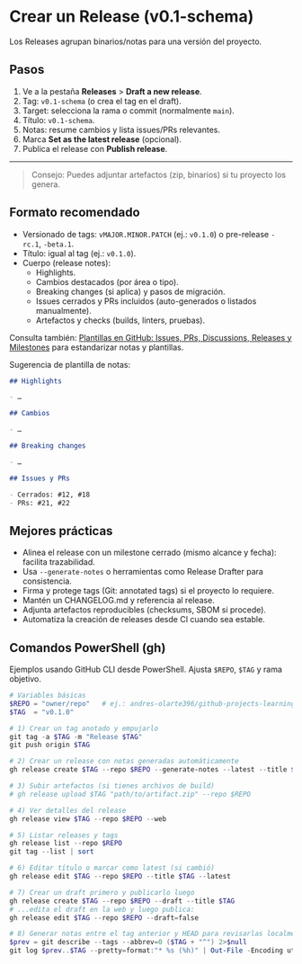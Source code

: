 # Crear un Release (v0.1-schema)

Los Releases agrupan binarios/notas para una versión del proyecto.

## Pasos

1. Ve a la pestaña **Releases** > **Draft a new release**.
2. Tag: `v0.1-schema` (o crea el tag en el draft).
3. Target: selecciona la rama o commit (normalmente `main`).
4. Título: `v0.1-schema`.
5. Notas: resume cambios y lista issues/PRs relevantes.
6. Marca **Set as the latest release** (opcional).
7. Publica el release con **Publish release**.

---

> Consejo: Puedes adjuntar artefactos (zip, binarios) si tu proyecto los genera.

## Formato recomendado

- Versionado de tags: `vMAJOR.MINOR.PATCH` (ej.: `v0.1.0`) o pre-release `-rc.1`, `-beta.1`.
- Título: igual al tag (ej.: `v0.1.0`).
- Cuerpo (release notes):
	- Highlights.
	- Cambios destacados (por área o tipo).
	- Breaking changes (si aplica) y pasos de migración.
	- Issues cerrados y PRs incluidos (auto-generados o listados manualmente).
	- Artefactos y checks (builds, linters, pruebas).

Consulta también: [Plantillas en GitHub: Issues, PRs, Discussions, Releases y Milestones](./00-plantillas-objetos-github.md) para estandarizar notas y plantillas.

Sugerencia de plantilla de notas:

```markdown
## Highlights

- …

## Cambios

- …

## Breaking changes

- …

## Issues y PRs

- Cerrados: #12, #18
- PRs: #21, #22
```

## Mejores prácticas

- Alinea el release con un milestone cerrado (mismo alcance y fecha): facilita trazabilidad.
- Usa `--generate-notes` o herramientas como Release Drafter para consistencia.
- Firma y protege tags (Git: annotated tags) si el proyecto lo requiere.
- Mantén un CHANGELOG.md y referencia al release.
- Adjunta artefactos reproducibles (checksums, SBOM si procede).
- Automatiza la creación de releases desde CI cuando sea estable.

## Comandos PowerShell (gh)

Ejemplos usando GitHub CLI desde PowerShell. Ajusta `$REPO`, `$TAG` y rama objetivo.

```powershell
# Variables básicas
$REPO = "owner/repo"   # ej.: andres-olarte396/github-projects-learning
$TAG  = "v0.1.0"

# 1) Crear un tag anotado y empujarlo
git tag -a $TAG -m "Release $TAG"
git push origin $TAG

# 2) Crear un release con notas generadas automáticamente
gh release create $TAG --repo $REPO --generate-notes --latest --title $TAG

# 3) Subir artefactos (si tienes archivos de build)
# gh release upload $TAG "path/to/artifact.zip" --repo $REPO

# 4) Ver detalles del release
gh release view $TAG --repo $REPO --web

# 5) Listar releases y tags
gh release list --repo $REPO
git tag --list | sort

# 6) Editar título o marcar como latest (si cambió)
gh release edit $TAG --repo $REPO --title $TAG --latest

# 7) Crear un draft primero y publicarlo luego
gh release create $TAG --repo $REPO --draft --title $TAG
# ...edita el draft en la web y luego publica:
gh release edit $TAG --repo $REPO --draft=false

# 8) Generar notas entre el tag anterior y HEAD para revisarlas localmente
$prev = git describe --tags --abbrev=0 ($TAG + "^") 2>$null
git log $prev..$TAG --pretty=format:"* %s (%h)" | Out-File -Encoding utf8 .\RELEASE_NOTES_$TAG.md
```
